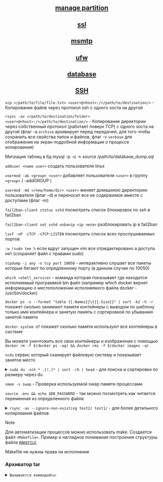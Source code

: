 <div align="center">

## [manage partition](https://github.com/Limewax163/help_unix/tree/main/manage_partition/README.md)

## [ssl](https://github.com/Limewax163/help_unix/tree/main/SSL/README.md)

## [msmtp](https://github.com/Limewax163/help_unix/tree/main/msmtp/README.md)

## [ufw](https://github.com/Limewax163/help_unix/tree/main/ufw/README.md)

## [database](https://github.com/Limewax163/help_unix/blob/main/database/README..md)

## [SSH](https://github.com/Limewax163/help_unix/blob/main/SSH/README.md) ##
</div>

`scp </path/to/file/file.txt> <user>@<host>:/</path/to/destination/>` - Копирование файлв через протокол ssh с одного хоста на другой

`rsync -av </path/to/destination/folder> <user>@<host>:/</path/to/destination/>` - Копирование директории через собственный протокол (работает поверх TCP) с одного хоста на другой (флаг -a `archive` архивирует перед передачей, для того чтобы сохранить все свойства папок и файлов, флаг -v `verbose` для отображения на экран подробной информации о процессе копирования)

Миграция таблиц в бд
mysql -p -u <user> <database> -> source /path/to/database_dump.sql

`adduser <name user>` создать пользователя linux

`usermod -aG <group> <user>` добавляет пользователя `<user>` в группу `<group>` ( -addGROUP )

`usermod -md </new/home/dir> <user>` меняет домашнюю директорию пользователя (флаг -d) и переносит все ее содержимое вместе с доступами (флаг -m)

`fail2ban-client status sshd` посмотреть список блокировок по ssh в fail2ban

`fail2ban-client set sshd unbanip <ip чела>` разблокировать ip в fail2ban

`lsof -nP -iTCP -sTCP:LISTEN` посмотреть список всех прослушиваемых портов

`:w !sudo tee %` если вдруг запущен vim все отредактировано а доступа нет (сохраняет файл с правами sudo)

`tcpdump -i any -n tcp port 10050` - интерактивно слушает все пакеты которые бегают по опредленному порту (в данном случае по 10050)

`which <shell_service>` - команда которая показывает где находится исполняемый программой bin файл (например which docker вернет информацию о местоположении исполняемого файла docker - /usr/bin/docker)



`docker ps -s --format "table {{.Names}}\t{{.Size}}" | sort -k2 -h -r` покажет сколько занимают памяти контейнеры с выводом по шаблону только имя контейнера и занятую память с сортировкой по убыванию занятой памяти

`docker system df` покажет сколько памяти используют все контейнеры в системе

Вы можете уничтожить все свои контейнеры и изображения с помощью `docker rm -f $(docker ps -aq) && docker rmi -f $(docker images -q)`

`ncdu` сервис который сканирует файловую систему и показывает занятое место


<details>
  <summary><code>sudo du -sch * .[!.]* | sort -rh | head</code> - для поиска и сортировки по размеру через du</summary>

1. du - это команда для вывода информации о размере файлов и директорий.

2. -sch * .[!.]* - это опции du, которые указывают команде следующее:

- s (или --summarize) - позволяет показать только общий размер для каждого аргумента (файл или директория).

- c (или --total) - добавляет итоговую строку в конце вывода с общим размером всех файлов и директорий.

- h (или --human-readable) - выводит размер в удобном для чтения формате (например, KB, MB, GB).

После опций du указаны аргументы:

- * - обрабатывает все файлы и директории в текущей директории.

- .[!.]* - обрабатывает скрытые файлы и директории (начинающиеся с точки), кроме . и ...

3. | - это символ "pipe", который перенаправляет вывод одной команды на ввод другой.

4. sort -rh - это команда для сортировки входных данных:

- sort - сортирует входные данные.

- -r (или --reverse) - сортирует в обратном порядке.

- -h (или --human-numeric-sort) - сортирует числа в удобном для чтения формате (например, KB, MB, GB).

5. head - это команда для вывода первых строк входных данных (по умолчанию первые 10 строк).

</details>

`smem -s swap` - Проверка используемой swap памяти процессами

`source .env && echo $DB_PASSWORD` - так можно посмотреть как читается переменная из определенного файла

<details>
  <summary><code>rsync -av --ignore-non-existing test2/ test1/</code> - для более детального копирования файлов</summary>
__

> rsync в данной команде из директории test2 рекурсивно копирует все файлы и вставляет в директорию test1, причем всю остальную структуру директорий и каталогов он оставляет не тронутой. Условный файл находившийся в test2/path/to/FILE будет скопирован в директорию
> test1/path/to/FILE, а остальные файлы в этой директори останутся не тронутыми

- по флагам:

  - `-a` - это флаг для архивного режима, который включает рекурсивное копирование файлов и директорий, сохранение метаданных (включая права доступа, временные метки и т.д.), и также сохраняет ссылки и устройства.
  - `-v` - это флаг, который включает подробный вывод (verbose mode), позволяя увидеть информацию о копируемых файлах и процессе.
  - `--ignore-non-existing` - опция, которая позволяет игнорировать отсутствующие файлы в директории назначения (если в директории назначения есть файл test_file, а в директории с которой синхронизируются такого файла нет, то он не будет учтен в синхронизации)
  - `--ignore-existing` - опция, которая позволяет игнорировать существующие файлы в директории назначения (если в диретории назначения есть файл test_file И в директории с которой выполняется синхронизация этот файл есть, то он не будет учтен для синхронизации)
  - `--exclude=".env"` - опция, которая исключает копирование файлов (например с расширением  .env и т.д.)

</details>

> [!NOTE]
> Для автоматизации процессов можно использовать make. Создается файл `<Makefile>`.
> Пример и наглядное понимания построения структуры файла [`MAKEFILE`](https://github.com/Limewax163/k8s/blob/main/Makefile.md)
> 
> Makefile не нужны права на исполнение

### Архиватор tar

<details>
  <summary><code>Вызывается командой<code>tar</code></summary>

Флаги:
___
- `-c` --create: Создать архив.
- `-x` --extract, --get: Извлечь файлы из архива.
- `-f` --file <архив>: Указать имя файла архива.
- `-t` --list: Показать содержимое архива.
- `-v` --verbose: Вывести подробный вывод.
- `-z` --gzip: Использовать gzip для компрессии или декомпрессии архива.
- `-j` --bzip2: Использовать bzip2 для компрессии или декомпрессии архива.
- `-r` --append: Добавить файлы к существующему архиву.
- `--delete:` Удалить файлы из архива.
- `--strip-components <число>:` Удалить указанное количество компонент пути при извлечении файлов.
- `--exclude=<шаблон>:` Исключить файлы, соответствующие шаблону.
- `--wildcards:` Включить обработку шаблонов в именах файлов.

</details>
